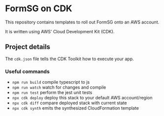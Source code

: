 # FormSG on CDK

This repository contains templates to roll out FormSG onto an AWS account.

It is written using AWS' Cloud Development Kit (CDK).

## Project details

The `cdk.json` file tells the CDK Toolkit how to execute your app.

### Useful commands

* `npm run build`   compile typescript to js
* `npm run watch`   watch for changes and compile
* `npm run test`    perform the jest unit tests
* `npx cdk deploy`  deploy this stack to your default AWS account/region
* `npx cdk diff`    compare deployed stack with current state
* `npx cdk synth`   emits the synthesized CloudFormation template
